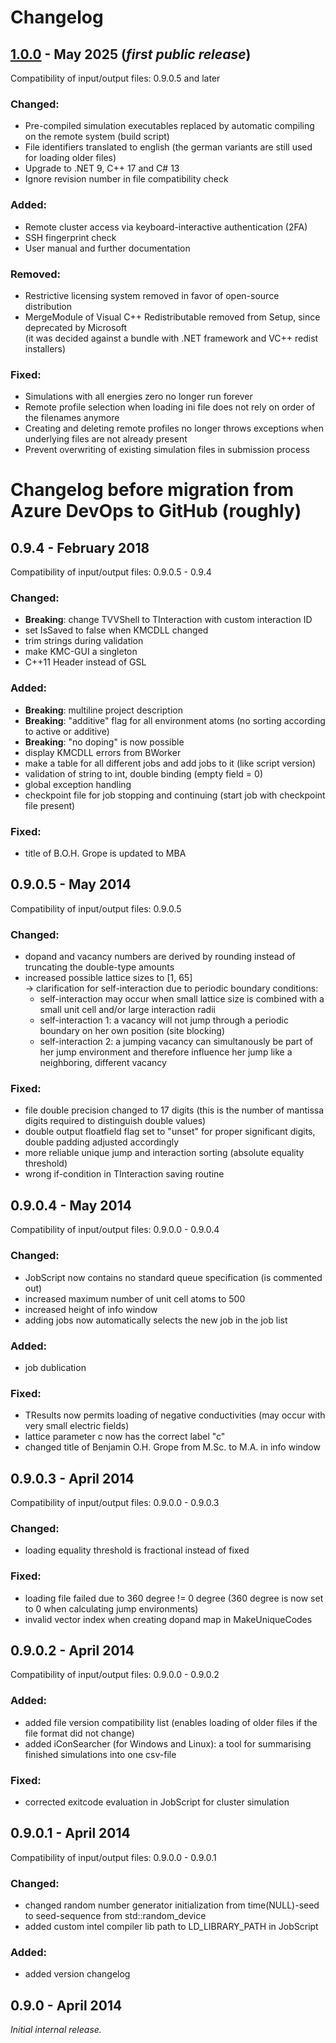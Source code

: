 # Changelog

<!--- 
CHANGELOG STYLE GUIDE

Use the following change categories for each release (in that order):
###Changed : for changes in existing functionality
###Added   : for new functionality
###Removed : for removed functionality
###Fixed   : for bug fixes

Describe changes in imperative, e.g. "modify exception handling for ..."

Prefix breaking changes with **Breaking:** (and list them before other changes)

Syntax for links to issues (or pull requests):
([#1](https://github.com/phi-hein/iCon/issues/1))
--->

## [1.0.0] - May 2025 (_first public release_)

Compatibility of input/output files: 0.9.0.5 and later

### Changed:
- Pre-compiled simulation executables replaced by automatic compiling on the remote system (build script)
- File identifiers translated to english (the german variants are still used for loading older files)
- Upgrade to .NET 9, C++ 17 and C# 13
- Ignore revision number in file compatibility check

### Added:
- Remote cluster access via keyboard-interactive authentication (2FA)
- SSH fingerprint check
- User manual and further documentation

### Removed:
- Restrictive licensing system removed in favor of open-source distribution
- MergeModule of Visual C++ Redistributable removed from Setup, since deprecated by Microsoft  
  (it was decided against a bundle with .NET framework and VC++ redist installers)

### Fixed:
- Simulations with all energies zero no longer run forever
- Remote profile selection when loading ini file does not rely on order of the filenames anymore
- Creating and deleting remote profiles no longer throws exceptions when underlying files are not already present
- Prevent overwriting of existing simulation files in submission process

<!--- List of links to releases: --->
[1.0.0]: https://github.com/phi-hein/iCon/releases/tag/v1.0.0

<!--- List of links to pull requests and issues: --->
<!--- Example: [#1]: https://github.com/phi-hein/iCon/issues/1 --->

# Changelog before migration from Azure DevOps to GitHub (roughly)

## 0.9.4 - February 2018

Compatibility of input/output files: 0.9.0.5 - 0.9.4

### Changed:
- **Breaking**: change TVVShell to TInteraction with custom interaction ID
- set IsSaved to false when KMCDLL changed
- trim strings during validation
- make KMC-GUI a singleton
- C++11 Header <random> instead of GSL

### Added:
- **Breaking**: multiline project description
- **Breaking**: "additive" flag for all environment atoms (no sorting according to active or additive)
- **Breaking**: "no doping" is now possible
- display KMCDLL errors from BWorker
- make a table for all different jobs and add jobs to it (like script version)
- validation of string to int, double binding (empty field = 0)
- global exception handling
- checkpoint file for job stopping and continuing (start job with checkpoint file present)

### Fixed:
- title of B.O.H. Grope is updated to MBA

## 0.9.0.5 - May 2014

Compatibility of input/output files: 0.9.0.5

### Changed:
- dopand and vacancy numbers are derived by rounding instead of truncating the double-type amounts
- increased possible lattice sizes to [1, 65]  
  -> clarification for self-interaction due to periodic boundary conditions: 
     - self-interaction may occur when small lattice size is combined with a small unit cell and/or large interaction radii
     - self-interaction 1: a vacancy will not jump through a periodic boundary on her own position (site blocking)
     - self-interaction 2: a jumping vacancy can simultanously be part of her jump environment and therefore influence her jump like a neighboring, different vacancy

### Fixed:
- file double precision changed to 17 digits (this is the number of mantissa digits required to distinguish double values)
- double output floatfield flag set to "unset" for proper significant digits, double padding adjusted accordingly
- more reliable unique jump and interaction sorting (absolute equality threshold)
- wrong if-condition in TInteraction saving routine

## 0.9.0.4 - May 2014

Compatibility of input/output files: 0.9.0.0 - 0.9.0.4

### Changed:
- JobScript now contains no standard queue specification (is commented out)
- increased maximum number of unit cell atoms to 500
- increased height of info window
- adding jobs now automatically selects the new job in the job list

### Added:
- job dublication

### Fixed:
- TResults now permits loading of negative conductivities (may occur with very small electric fields)
- lattice parameter c now has the correct label "c"
- changed title of Benjamin O.H. Grope from M.Sc. to M.A. in info window

## 0.9.0.3 - April 2014

Compatibility of input/output files: 0.9.0.0 - 0.9.0.3

### Changed:
- loading equality threshold is fractional instead of fixed

### Fixed:
- loading file failed due to 360 degree != 0 degree (360 degree is now set to 0 when calculating jump environments)
- invalid vector index when creating dopand map in MakeUniqueCodes

## 0.9.0.2 - April 2014

Compatibility of input/output files: 0.9.0.0 - 0.9.0.2

### Added:
- added file version compatibility list (enables loading of older files if the file format did not change)
- added iConSearcher (for Windows and Linux): a tool for summarising finished simulations into one csv-file

### Fixed:
- corrected exitcode evaluation in JobScript for cluster simulation

## 0.9.0.1 - April 2014

Compatibility of input/output files: 0.9.0.0 - 0.9.0.1

### Changed:
- changed random number generator initialization from time(NULL)-seed to seed-sequence from std::random_device
- added custom intel compiler lib path to LD_LIBRARY_PATH in JobScript

### Added:
- added version changelog

## 0.9.0 - April 2014

_Initial internal release._
